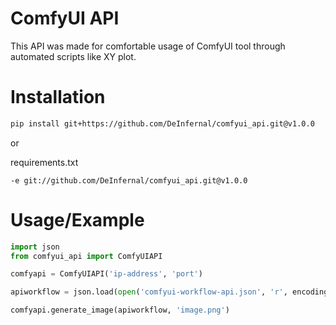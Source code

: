# ComfyUI API
This API was made for comfortable usage of ComfyUI tool through automated scripts like XY plot.

# Installation
```bash
pip install git+https://github.com/DeInfernal/comfyui_api.git@v1.0.0
```

or

requirements.txt
```
-e git://github.com/DeInfernal/comfyui_api.git@v1.0.0
```

# Usage/Example
```python
import json
from comfyui_api import ComfyUIAPI

comfyapi = ComfyUIAPI('ip-address', 'port')

apiworkflow = json.load(open('comfyui-workflow-api.json', 'r', encoding='utf-8'))

comfyapi.generate_image(apiworkflow, 'image.png')
```
